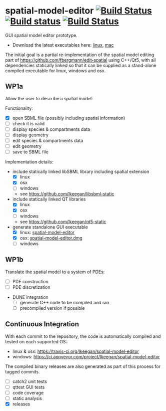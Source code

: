 # spatial-model-editor [![Build Status](https://travis-ci.org/lkeegan/spatial-model-editor.svg?branch=master)](https://travis-ci.org/lkeegan/spatial-model-editor) [![Build status](https://ci.appveyor.com/api/projects/status/0m87yyaalrrj5ndn?svg=true)](https://ci.appveyor.com/project/lkeegan/spatial-model-editor) [![Build Status](https://dev.azure.com/liam0322/spatial-model-editor/_apis/build/status/lkeegan.spatial-model-editor?branchName=master)](https://dev.azure.com/liam0322/spatial-model-editor/_build/latest?definitionId=1&branchName=master)

GUI spatial model editor prototype.

  - Download the latest executables here: [linux](https://github.com/lkeegan/spatial-model-editor/releases/latest/download/spatial-model-editor), [mac](https://github.com/lkeegan/spatial-model-editor/releases/latest/download/spatial-model-editor.dmg)

The initial goal is a partial re-implementation of the spatial model editing part of https://github.com/fbergmann/edit-spatial using C++/Qt5, with all dependencies statically linked so that it can be supplied as a stand-alone compiled executable for linux, windows and osx.

## WP1a
Allow the user to describe a spatial model:

Functionality:
  - [x] open SBML file (possibly including spatial information)
  - [ ] check it is valid
  - [ ] display species & compartments data
  - [ ] display geometry
  - [ ] edit species & compartments data
  - [ ] edit geometry
  - [ ] save to SBML file

Implementation details:
  - include statically linked libSBML library including spatial extension
    - [x] linux
    - [x] osx
    - [ ] windows
    - see https://github.com/lkeegan/libsbml-static
  - include statically linked QT libraries
    - [x] linux
    - [x] osx
    - [ ] windows
    - see https://github.com/lkeegan/qt5-static
  - generate standalone GUI executable
    - [x] linux: [spatial-model-editor](https://github.com/lkeegan/spatial-model-editor/releases/latest/download/spatial-model-editor)
    - [x] osx: [spatial-model-editor.dmg](https://github.com/lkeegan/spatial-model-editor/releases/latest/download/spatial-model-editor.dmg)
    - [ ] windows

## WP1b
Translate the spatial model to a system of PDEs:

  - [ ] PDE construction
  - [ ] PDE discretization
  - DUNE integration
    - [ ] generate C++ code to be compiled and ran
    - [ ] precompiled version if possible

## Continuous Integration

With each commit to the repository, the code is automatically compiled and tested on each supported OS:

  - linux & osx: https://travis-ci.org/lkeegan/spatial-model-editor
  - windows: https://ci.appveyor.com/project/lkeegan/spatial-model-editor

The compiled binary releases are also generated as part of this process for tagged commits.

  - [ ] catch2 unit tests
  - [ ] qttest GUI tests
  - [ ] code coverage
  - [ ] static analysis
  - [x] releases
